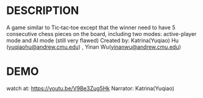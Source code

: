 # DESCRIPTION
  A game similar to Tic‑tac‑toe except that the winner need to have 5 consecutive chess pieces on the board,
  including two modes: active-player mode and AI mode (still very flawed)
  Created by: Katrina(Yuqiao) Hu (yuqiaohu@andrew.cmu.edu) , Yinan Wu(yinanwu@andrew.cmu.edu)
  
# DEMO
  watch at: https://youtu.be/V9Be3Zug5Hk
  Narrator: Katrina(Yuqiao)
